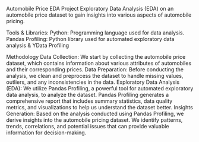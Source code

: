 Automobile Price EDA Project
Exploratory Data Analysis (EDA) on an automobile price dataset to gain insights into various aspects of automobile pricing.

Tools & Libraries:
Python: Programming language used for data analysis.
Pandas Profiling: Python library used for automated exploratory data analysis & YData Profiling

Methodology
Data Collection: We start by collecting the automobile price dataset, which contains information about various attributes of automobiles and their corresponding prices.
Data Preparation: Before conducting the analysis, we clean and preprocess the dataset to handle missing values, outliers, and any inconsistencies in the data.
Exploratory Data Analysis (EDA): We utilize Pandas Profiling, a powerful tool for automated exploratory data analysis, to analyze the dataset. 
Pandas Profiling generates a comprehensive report that includes summary statistics, data quality metrics, and visualizations to help us understand the dataset better.
Insights Generation: Based on the analysis conducted using Pandas Profiling, we derive insights into the automobile pricing dataset.
We identify patterns, trends, correlations, and potential issues that can provide valuable information for decision-making.
